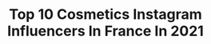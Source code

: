 ---
title: Top 10 Cosmetics Instagram Influencers In France In 2021
description: >-
  Find top cosmetics Instagram influencers in France in 2021. Most popular hashtags: #cosmetics #giveaway #love.
platform: Instagram
hits: 314
text_top: Identify the top-rated Instagram profiles on inBeat.
text_bottom: Our database holds 314 Instagram influencers like this in France for you to collaborate.
profiles:
  - username: "ines.curly"
    fullname: >-
      Ines Curly 🇲🇦🇩🇿♓️
    bio: >-
      Founder of @inescurly.cosmetic 👻 ines.chpl & inescosmetic 👻 📽 youtubeuse Site ines curly cosmetic⬇️
    location: "France"
    followers: 212453
    engagement: 1135
    commentsToLikes: 0.033590
    id: ck5cb2f73eljr0i11tkfy7fk5
    verified: false
    hashtags: "#sneakers, #dior, #sheincurve, #sponsoris"
  - username: "lauraaluve"
    fullname: >-
      Lauraa Luve Officiel
    bio: >-
      FOUNDER & CEO @lauraaluve.cosmetics @lauraaluve.institut
    location: "France"
    followers: 143677
    engagement: 484
    commentsToLikes: 0.049417
    id: ck5c4g7r01adf0i112vb8s3q9
    verified: false
    hashtags: "#outfitoftheday, #outfitinspiration, #twins, #nude"
  - username: "wanda_icardi"
    fullname: >-
      Wanda nara
    bio: >-
      Paris 🇫🇷 Home & ⚽️ Milan 🇮🇹 Home 🏠 & 🐎 📩 Wandanarainfo@gmail.com ⬇️⬇️⬇️ My Brand Cosmetics
    location: "France"
    followers: 7143774
    engagement: 218
    commentsToLikes: 0.000092
    id: ck15smakqdqan0i1929tchgnk
    verified: true
    hashtags: ""
  - username: "noemie_discoveries"
    fullname: >-
      Noémie #endogirl 🎗
    bio: >-
      #endogirl #endometriose #beauté #cosmetics #makeup #skincare #food #instagrameuse 📩J'accepte les #partenariat , n'hésitez pas à me contacter 😃
    location: "France"
    followers: 9142
    engagement: 2040
    commentsToLikes: 0.366015
    id: ck9h9pm469g4q0j78yiz7pwgu
    verified: false
    hashtags: "#skincare, #aloevera, #produitoffert, #makeuptutorial"
  - username: "tessmakeup"
    fullname: >-
      PRO MAKEUP ARTIST / YOUTUBER
    bio: >-
      🇬🇫Guyanaise 🧸Mummy ❌2020 •Pas de prestations Makeup Founder of @Tess.cosmetics ✉️Tessmakeup.contact@gmail.com (NO DM) YOUTUBE ⬇️
    location: "France"
    followers: 112674
    engagement: 499
    commentsToLikes: 0.053195
    id: ck14juyilmbfk0i19b0bxqdfo
    verified: false
    hashtags: "#makeuptutorial, #toofacedpartner, #makeupartist, #makeup"
  - username: "biotipful"
    fullname: >-
      Biotipful
    bio: >-
      🗼 French blogger 💄Home made cosmetics & tips 🌱 Hair care & natural care 🦄 Bordeaux 📩 Biotipful@gmail.com ⬇️ Blog & derniers articles ⬇
    location: "France"
    followers: 4303
    engagement: 817
    commentsToLikes: 0.344366
    id: ckaov2u4e2vw20i78x1y3pwhg
    verified: false
    hashtags: "#hairoftheday, #slowcosmetique, #soinnaturel, #cheveuxaunaturel"
  - username: "sandiedrs"
    fullname: >-
      Sandie Drs 💄
    bio: >-
      🇨🇵 Douai, France #Influenceuse #Mode #Lifestyle #Cosmetics 📍Collaborations en MP Contact pro : sandie.darras@yahoo.fr
    location: "France"
    followers: 21005
    engagement: 170
    commentsToLikes: 0.125332
    id: ck8sxrwgsifu60j78uf37kywp
    verified: false
    hashtags: "#instamood, #photooftheday, #look, #frenchinfluencer"
  - username: "ikramparfums"
    fullname: >-
      Ikram Parfums
    bio: >-
      📍Paris, FR 🇫🇷 Analyste digital & Content creator Parfum addict & makeup lover #beauty #fragrance #cosmetics #cutethings 📩 ikramparfums@gmail.com
    location: "France"
    followers: 45043
    engagement: 110
    commentsToLikes: 0.212904
    id: ckap0m50vqwto0i78cp2bm69b
    verified: false
    hashtags: "#nuxe, #fragrance, #parfumaddict, #cutethings"
  - username: "hypexleaks"
    fullname: >-
      HYPEX
    bio: >-
      Fortnite Latest News, Updates, Leaks, Cosmetics, & More! CC For @teamcontinue
    location: "France"
    followers: 101476
    engagement: 341
    commentsToLikes: 0.030694
    id: ckaoythxzj0b60i78b6yyq6ex
    verified: false
    hashtags: ""
  - username: "ladygaga.chromatica"
    fullname: >-
      𝗟𝗔𝗗𝗬 𝗚𝗔𝗚𝗔 𝗙𝗔𝗡𝗣𝗔𝗚𝗘
    bio: >-
      ⚔️ New Album | Chromatica | Out Now 💄 Cosmetics | Haus Laboratories | Available Now 🔮 Concert | Chromatica Ball Tour | Summer 2021
    location: "France"
    followers: 32803
    engagement: 256
    commentsToLikes: 0.007419
    id: ck0u1zcq0yb7s0i19k2lme83x
    verified: false
    hashtags: "#100, #freewoman, #gagaradio"
---